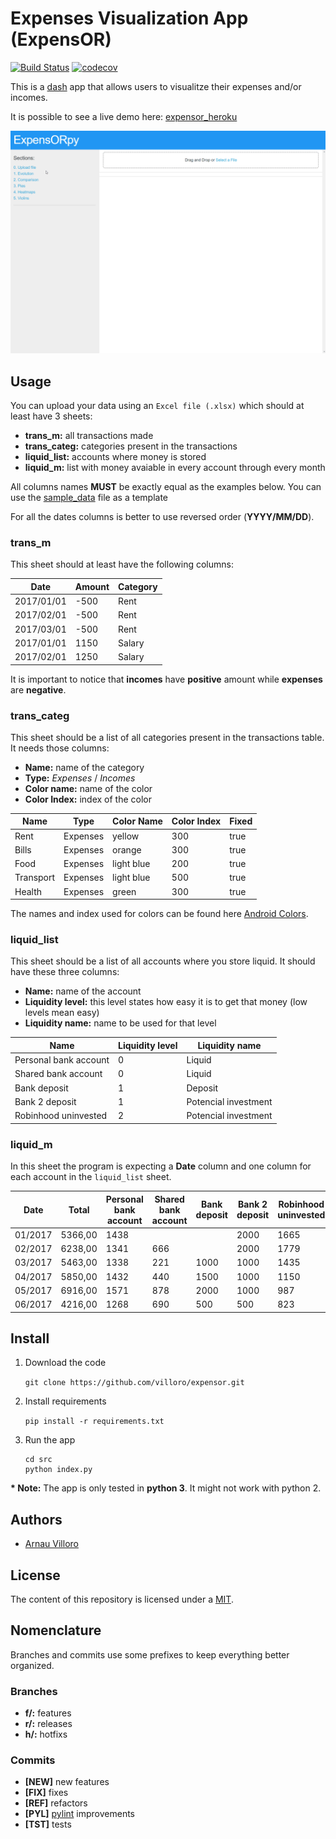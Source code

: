 # Expenses Visualization App (ExpensOR)
[![Build Status](https://travis-ci.com/villoro/expensor.svg?branch=master)](https://travis-ci.com/villoro/expensor)
[![codecov](https://codecov.io/gh/villoro/expensor/branch/master/graph/badge.svg)](https://codecov.io/gh/villoro/expensor)

This is a [dash](https://plot.ly/products/dash/) app that allows users to visualitze their expenses and/or incomes.

It is possible to see a live demo here: [expensor_heroku](https://expensorpy.herokuapp.com/)

![Demo](images/demo.gif)

## Usage
You can upload your data using an ```Excel file (.xlsx)``` which should at least have 3 sheets:
* **trans_m:** all transactions made
* **trans_categ:** categories present in the transactions
* **liquid_list:** accounts where money is stored
* **liquid_m:** list with money avaiable in every account through every month

All columns names **MUST** be exactly equal as the examples below. You can use the [sample_data](https://github.com/villoro/expensor/blob/master/sample_data/data.xlsx) file as a template

For all the dates columns is better to use reversed order (**YYYY/MM/DD**).

### trans_m
This sheet should at least have the following columns:

| Date       | Amount | Category |
|------------|--------|----------|
| 2017/01/01 | -500   | Rent     |
| 2017/02/01 | -500   | Rent     |
| 2017/03/01 | -500   | Rent     |
| 2017/01/01 | 1150   | Salary   |
| 2017/02/01 | 1250   | Salary   |

It is important to notice that **incomes** have **positive** amount while **expenses** are **negative**.

### trans_categ
This sheet should be a list of all categories present in the transactions table. It needs those columns:
* **Name:** name of the category
* **Type:** _Expenses_ / _Incomes_
* **Color name:** name of the color
* **Color Index:** index of the color

| Name      | Type     | Color Name | Color Index | Fixed |
|-----------|----------|------------|-------------|-------|
|    Rent   | Expenses | yellow     | 300         | true  |
|   Bills   | Expenses | orange     | 300         | true  |
|    Food   | Expenses | light blue | 200         | true  |
| Transport | Expenses | light blue | 500         | true  |
| Health    | Expenses | green      | 300         | true  |

The names and index used for colors can be found here [Android Colors](https://material.io/design/color/the-color-system.html#tools-for-picking-colors).

### liquid_list
This sheet should be a list of all accounts where you store liquid. It should have these three columns:
* **Name:** name of the account
* **Liquidity level:** this level states how easy it is to get that money (low levels mean easy)
* **Liquidity name:** name to be used for that level

| Name                  | Liquidity level | Liquidity name       |
|-----------------------|-----------------|----------------------|
| Personal bank account | 0               | Liquid               |
|  Shared bank account  | 0               | Liquid               |
|      Bank deposit     | 1               | Deposit              |
| Bank 2 deposit        | 1               | Potencial investment |
| Robinhood uninvested  | 2               | Potencial investment |

### liquid_m
In this sheet the program is expecting a **Date** column and one column for each account in the ```liquid_list``` sheet.

| Date    | Total   | Personal bank account | Shared bank account |Bank deposit | Bank 2 deposit | Robinhood uninvested |
|---------|---------|-----------------------|---------------------|-------------|----------------|----------------------|
| 01/2017 | 5366,00 | 1438                  |                     |             | 2000           | 1665                 |
| 02/2017 | 6238,00 | 1341                  | 666                 |             | 2000           | 1779                 |
| 03/2017 | 5463,00 | 1338                  | 221                 | 1000        | 1000           | 1435                 |
| 04/2017 | 5850,00 | 1432                  | 440                 | 1500        | 1000           | 1150                 |
| 05/2017 | 6916,00 | 1571                  | 878                 | 2000        | 1000           | 987                  |
| 06/2017 | 4216,00 | 1268                  | 690                 | 500         | 500            | 823                  |


## Install
1. Download the code 

    ```git clone https://github.com/villoro/expensor.git```

2. Install requirements

    ```pip install -r requirements.txt```
    
3. Run the app

    ```
    cd src
    python index.py
    ```
    
__* Note:__ The app is only tested in **python 3**. It might not work with python 2. 

## Authors
* [Arnau Villoro](villoro.com)

## License
The content of this repository is licensed under a [MIT](https://opensource.org/licenses/MIT).

## Nomenclature
Branches and commits use some prefixes to keep everything better organized.

### Branches
* **f/:** features
* **r/:** releases
* **h/:** hotfixs

### Commits
* **[NEW]** new features
* **[FIX]** fixes
* **[REF]** refactors
* **[PYL]** [pylint](https://www.pylint.org/) improvements
* **[TST]** tests